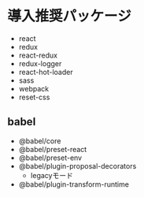 # 導入推奨パッケージ

- react
- redux
- react-redux
- redux-logger
- react-hot-loader
- sass
- webpack
- reset-css

## babel

- @babel/core
- @babel/preset-react
- @babel/preset-env
- @babel/plugin-proposal-decorators
  - legacyモード
- @babel/plugin-transform-runtime
